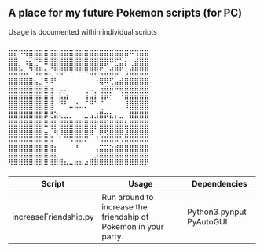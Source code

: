 ## A place for my future Pokemon scripts (for PC)

Usage is documented within individual scripts

⣀⣀⣀⣀⣀⣀⣀⣀⣀⣀⣀⣀⣀⣀⣀⣀⣀⣀⣀⣀⣀⣀⣀⣀⣀⣀⣀⣀<br/>
⣿⣧⠈⠙⠿⣿⣿⣿⣿⣿⣿⣿⣿⣿⣿⣿⣿⣿⣿⣿⣿⣿⡿⠟⠉⢸⣿⣿<br/>
⣿⣿⡄⠘⣷⣤⡉⠛⢿⣿⣿⣿⣿⣿⣿⣿⣿⣿⣿⠟⢉⣥⣶⠇⢠⣿⣿⣿<br/>
⣿⣿⣿⣦⠈⠻⣿⣷⣄⠻⡿⠋⠙⠉⠋⠛⢿⡟⢡⣶⣿⡿⠃⣰⣿⣿⣿⣿<br/>
⣿⣿⣿⣿⣿⣦⣈⠻⠿⠃⠀⠀⠀⠀⠀⠀⠀⠐⢿⠿⢋⣤⣾⣿⣿⣿⣿⣿<br/>
⣿⣿⣿⣿⣿⣿⣿⣿⣶⠀⡤⠄⠀⠀⠀⢀⠤⡀⢰⣿⡿⠛⢿⣿⣿⣿⣿⣿<br/>
⣿⣿⣿⣿⣿⣿⣿⣿⣿⠀⣷⡾⠀⠀⠀⢸⣶⡇⢸⠟⠁⠀⠈⢿⣿⣿⣿⣿<br/>
⣿⣿⣿⣿⣿⣿⣿⣿⣿⠀⠈⠁⠤⠬⠤⠄⠉⠀⢀⠀⠀⠀⠀⠸⣿⣿⣿⣿<br/>
⣿⣿⣿⣿⣿⣿⣿⡿⢟⣵⢄⣀⡀⠀⠀⣀⣠⣰⣿⡶⣆⡄⣀⠀⣿⣿⣿⣿<br/>
⣿⣿⣿⣿⣿⣿⣿⣟⣾⡏⣿⣿⣿⣿⣿⣿⣿⡷⣿⣯⣿⣿⣿⣇⣿⣿⣿⣿<br/>
⣿⣿⣿⣿⣿⣿⣿⣤⡈⢷⢹⣿⣿⣿⣿⣿⣿⠁⡿⢟⣿⣿⣿⣹⣿⣿⣿⣿<br/>
⣿⣿⣿⣿⣿⣿⣿⣿⣿⠀⠁⠉⠻⣿⣿⠟⠀⠘⢸⣿⣿⡿⣡⣿⣿⣿⣿⣿<br/>
⣿⣿⣿⣿⣿⣿⣿⣿⣿⡆⠀⠀⠀⠘⠀⠀⠀⢠⣭⣭⣵⣾⣿⣿⣿⣿⣿⣿<br/>
⣿⣿⣿⣿⣿⣿⣿⣿⣿⣧⣀⠀⠀⠀⠀⠀⣀⣼⣿⣿⣿⣿⣿⣿⣿⣿⣿⣿<br/>
⠙⠛⠛⠛⠛⠛⠛⠛⠛⠛⠛⠓⠒⠛⠓⠚⠛⠛⠛⠛⠛⠛⠛⠛⠛⠛⠛⠋<br/>

| Script                | Usage                                                            | Dependencies             |
|-----------------------|------------------------------------------------------------------|--------------------------|
| increaseFriendship.py | Run around to increase the friendship of Pokemon in your party. | Python3 pynput PyAutoGUI |

